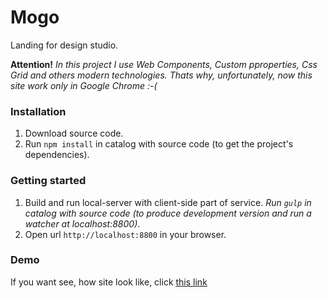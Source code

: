 # Mogo

Landing for design studio.

**Attention!** *In this project I use Web Components, Custom pproperties, Css Grid and others modern technologies. Thats why, unfortunately, now this site work only in Google Chrome :-(*


### Installation

1. Download source code.
2. Run `npm install` in catalog with source code (to get the project's dependencies).


### Getting started

1. Build and run local-server with client-side part of service.
*Run `gulp` in catalog with source code (to produce development version and run a watcher at localhost:8800)*.
2. Open url `http://localhost:8800` in your browser.


### Demo

If you want see, how site look like, click [this link](http://kanastasiya.github.io/Mogo)
